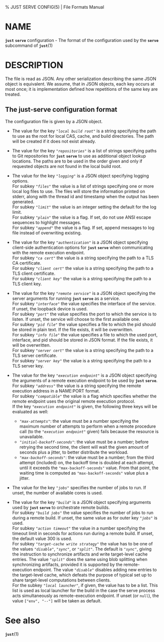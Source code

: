 % JUST SERVE CONFIG(5) | File Formats Manual

NAME
====

**`just`** **`serve`** configuration - The format of the configuration used by
the **`serve`** subcommand of **`just`**(1)

DESCRIPTION
===========

The file is read as JSON. Any other serialization describing the same
JSON object is equivalent. We assume, that in JSON objects, each key
occurs at most once; it is implementation defined how repetitions of the
same key are treated.

The just-serve configuration format
-----------------------------------

The configuration file is given by a JSON object.

 - The value for the key *`"local build root"`* is a string specifying the path
   to use as the root for local CAS, cache, and build directories. The path will
   be created if it does not exist already. 

 - The value for the key *`"repositories"`* is a list of strings specifying
   paths to Git repositories for **`just`** **`serve`** to use as additional
   object lookup locations. The paths are to be used in the order given and
   only if requested objects are not found in the local build root.  

 - The value for the key *`"logging"`* is a JSON object specifying logging
   options.  
   For subkey *`"files"`* the value is a list of strings specifying one or more
   local log files to use. The files will store the information printed on
   stderr, along with the thread id and timestamp when the output has been
   generated.  
   For subkey *`"limit"`* the value is an integer setting the default for
   the log limit.  
   For subkey *`"plain"`* the value is a flag. If set, do not use ANSI escape
   sequences to highlight messages.  
   For subkey *`"append"`* the value is a flag. If set, append messages to log
   file instead of overwriting existing.

  - The value for the key *`"authentication"`* is a JSON object specifying
   client-side authentication options for **`just`** **`serve`** when
   communicating with the remote execution endpoint.  
   For subkey *`"ca cert"`* the value is a string specifying the path to a TLS
   CA certificate.  
   For subkey *`"client cert"`* the value is a string specifying the path to a
   TLS client certificate.  
   For subkey *`"client key"`* the value is a string specifying the path to a
   TLS client key.  

 - The value for the key *`"remote service"`* is a JSON object specifying the
   server arguments for running **`just`** **`serve`** as a service.  
   For subkey *`"interface"`* the value specifies the interface of the service.
   If unset, the loopback device is used.  
   For subkey *`"port"`* the value specifies the port to which the service is to
   listen. If unset, the service will choose to the first available one.  
   For subkey *`"pid file"`* the value specifies a file to which the pid should
   be stored in plain text. If the file exists, it will be overwritten.  
   For subkey *`"info file"`* the value specifies a file to which the used port,
   interface, and pid should be stored in JSON format. If the file exists, it
   will be overwritten.  
   For subkey *`"server cert"`* the value is a string specifying the path to a
   TLS server certificate.  
   For subkey *`"server key"`* the value is a string specifying the path to a
   TLS server key.  

 - The value for the key *`"execution endpoint"`* is a JSON object specifying
   the arguments of a remote execution endpoint to be used by **`just`**
   **`serve`**.  
   For subkey *`"address"`* the value is a string specifying the remote
   execution address in a NAME:PORT format.  
   For subkey *`"compatible"`* the value is a flag which specifies whether
   the remote endpoint uses the original remote execution protocol.  
   If the key *`"execution endpoint"`* is given, the following three keys will
   be evaluated as well:  
   - *`"max-attempts"`*: the value must be a number specifying the maximum
     number of attempts to perform when a remote procedure call (to the
     *`"execution endpoint"`* given) fails because the resource is unavailable.  
   - *`"initial-backoff-seconds"`*: the value must be a number; before retrying
     the second time, the client will wait the given amount of seconds plus a jitter,
     to better distribute the workload.  
   - *`"max-backoff-seconds"`*: the value must be a number; from the third
     attempt (included) on, the backoff time is doubled at each attempt, until
     it exceeds the `"max-backoff-seconds"` value. From that point, the waiting
     time is computed as `"max-backoff-seconds"` value plus a jitter.  

 - The value for the key *`"jobs"`* specifies the number of jobs to run. If
   unset, the number of available cores is used.  

 - The value for the key *`"build"`* is a JSON object specifying arguments used
   by **`just`** **`serve`** to orchestrate remote builds.  
   For subkey *`"build jobs"`* the value specifies the number of jobs to run
   during a remote build. If unset, the same value as for outer key *`"jobs"`*
   is used.  
   For subkey *`"action timeout"`* the value in a number specifying the timeout
   limit in seconds for actions run during a remote build. If unset, the default
   value 300 is used.  
   For subkey *`"target-cache write strategy"`* the value has to
   be one of the values *`"disable"`*, *`"sync"`*, or *`"split"`*.
   The default is *`"sync"`*, giving the instruction to
   synchronize artifacts and write target-level cache entries.
   The value *`"split"`* does the same using blob splitting
   when synchronizing artifacts, provided it is supported by the
   remote-execution endpoint. The value *`"disable"`* disables
   adding new entries to the target-level cache, which defeats the
   purpose of typical set up to share target-level computations
   between clients.  
   For the subkey *`"local launcher"`*, if given, the value has
   to be a list. This list is used as local launcher for the
   build in the case the serve process acts simultaneously as
   remote-execution endpoint. If unset (or `null`), the value
   `["env", "--"]` will be taken as default.


See also
========

**`just`**(1)
